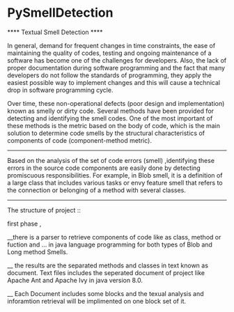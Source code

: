 # PySmellDetection


**** Textual Smell Detection  ****
 
 In general, demand for frequent changes in time constraints, the ease of maintaining the quality of codes, testing and 
 ongoing maintenance of a software has become one of the challenges for developers. Also, the lack of proper documentation 
 during software programming and the fact that many developers do not follow the standards of programming, they apply the easiest 
 possible way to implement changes and this will cause a technical drop in  software programming cycle.
 
 Over time, these non-operational defects (poor design and implementation) known as smelly or dirty code.
 Several methods have been provided for detecting and identifying the smell codes. One of the most important of these methods 
 is the metric based on the body of code, which is the main solution to determine code smells by the structural characteristics
 of components of code (component-method metric).
 
 ****************************************************************
 Based on the analysis of the set of code errors (smell) ,identifying these errors in the source code components are easily done
 by detecting promiscuous responsibilities. For example, in Blob smell, it is a definition of a large class that includes various
 tasks or envy feature smell that refers to the connection or belonging of a method with several classes.
 *****************************************************************
 
 The structure of project ::
 
 first phase ,
 
__there is a parser to retrieve components of code like as class, method or fuction and ... in java language programming for both types
of Blob and Long method Smells.

__ the results are the separated methods and classes in text known as document. Text files includes the seperated document of project 
like Apache Ant and Apache Ivy in java version 8.0. 

__ Each Document includes some blocks and the texual analysis and inforamtion retrieval will be implimented on one block set of it.


 
 
 
 
